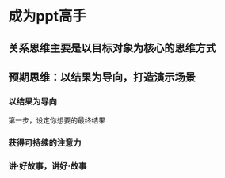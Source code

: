 # 成为ppt高手

## 关系思维主要是以目标对象为核心的思维方式

## 预期思维：以结果为导向，打造演示场景

### 以结果为导向
第一步，设定你想要的最终结果
### 获得可持续的注意力


### 讲·好故事，讲好·故事
